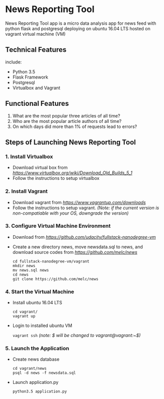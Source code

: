# News Reporting Tool
News Reporting Tool app is a micro data analysis app for news feed with python flask and postgresql deploying on
ubuntu 16.04 LTS hosted on vagrant virtual machine (VM)

## Technical Features

include:

- Python 3.5
- Flask Framework
- Postgresql
- Virtualbox and Vagrant

## Functional Features

1. What are the most popular three articles of all time?
2. Who are the most popular article authors of all time?
3. On which days did more than 1% of requests lead to errors?

## Steps of Launching News Reporting Tool
### 1. Install Virtualbox
- Download virtual box from *https://www.virtualbox.org/wiki/Download_Old_Builds_5_1*
- Follow the instructions to setup virtualbox

### 2. Install Vagrant
- Download vagrant from *https://www.vagrantup.com/downloads*
- Follow the instructions to setup vagrant.  *(Note: if the current version is non-compatiable with your OS,
downgrade the version)*

### 3. Configure Virtual Machine Environment
- Download from *https://github.com/udacity/fullstack-nanodegree-vm*
- Create a new directory news, move newsdata.sql to news, and download source codes from
*https://github.com/melc/news*

    ```
    cd fullstack-nanodegree-vm/vagrant
    mkdir news
    mv news.sql news
    cd news
    git clone https://github.com/melc/news
    ```

### 4. Start the Virtual Machine
- Install ubuntu 16.04 LTS

    ```
    cd vagrant/
    vagrant up
    ```
- Login to installed ubuntu VM

    `vagrant ssh`     *(note: $ will be changed to vagrant@vagrant:~$)*

### 5. Launch the Application
- Create news database

    ```
    cd vagrant/news
    psql -d news -f newsdata.sql
    ```
- Launch application.py

    `python3.5 application.py`

